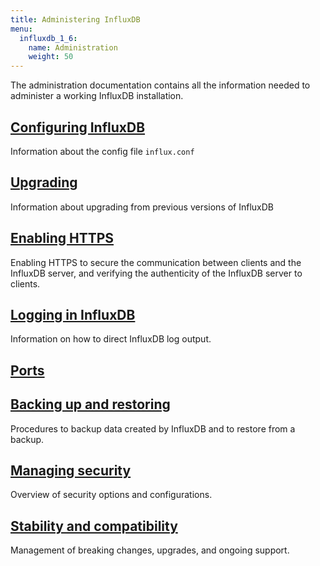 ```yaml
---
title: Administering InfluxDB
menu:
  influxdb_1_6:
    name: Administration
    weight: 50
---
```

The administration documentation contains all the information needed to administer a working InfluxDB installation.

## [Configuring InfluxDB](/influxdb/v1.6/administration/config/)

Information about the config file `influx.conf`

## [Upgrading](/influxdb/v1.6/administration/upgrading/)

Information about upgrading from previous versions of InfluxDB

## [Enabling HTTPS](/influxdb/v1.6/administration/https_setup/)

Enabling HTTPS to secure the communication between clients and the InfluxDB
server, and verifying the authenticity of the InfluxDB server to clients.

## [Logging in InfluxDB](/influxdb/v1.6/administration/logs/)

Information on how to direct InfluxDB log output.

## [Ports](/influxdb/v1.6/administration/ports/)

## [Backing up and restoring](/influxdb/v1.6/administration/backup_and_restore/)

Procedures to backup data created by InfluxDB and to restore from a backup.

## [Managing security](/influxdb/v1.6/administration/security/)

Overview of security options and configurations.

## [Stability and compatibility](/influxdb/v1.6/administration/stability_and_compatibility/)

Management of breaking changes, upgrades, and ongoing support.
